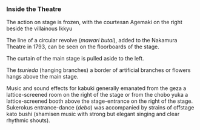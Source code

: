 ### Inside the Theatre

The action on stage is frozen, with the courtesan Agemaki on the right beside the villainous Ikkyu

The line of a circular revolve (_mawari_ _butai_), added to the Nakamura Theatre in 1793, can be seen on the floorboards of the stage.

The curtain of the main stage is pulled aside to the left.

The _tsurieda_ (hanging branches)  a border of artificial branches or flowers  hangs above the main stage.

Music and sound effects for kabuki generally emanated from the geza  a lattice-screened room on the right of the stage  or from the chobo yuka  a lattice-screened booth above the stage-entrance on the right of the stage. Sukerokus entrance-dance (_deba_) was accompanied by strains of offstage kato bushi (shamisen music with strong but elegant singing and clear rhythmic shouts).



